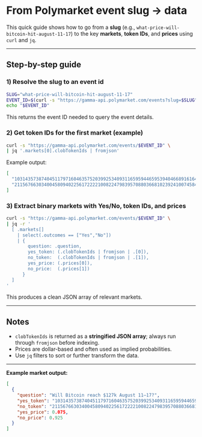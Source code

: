# From Polymarket event slug → data

This quick guide shows how to go from a **slug** (e.g., `what-price-will-bitcoin-hit-august-11-17`) to the key **markets**, **token IDs**, and **prices** using `curl` and `jq`.

---

## Step-by-step guide

### 1) Resolve the slug to an event id

```bash
SLUG="what-price-will-bitcoin-hit-august-11-17"
EVENT_ID=$(curl -s "https://gamma-api.polymarket.com/events?slug=$SLUG" | jq -r '.[0].id')
echo "$EVENT_ID"
```

This returns the event ID needed to query the event details.

### 2) Get token IDs for the first market (example)

```bash
curl -s "https://gamma-api.polymarket.com/events/$EVENT_ID" \
| jq '.markets[0].clobTokenIds | fromjson'
```

Example output:

```json
[
  "103143573874045117971604635752039925340931165959446595394046689161646463222428",
  "21156766303400458094022561722221008224798395708803668102392410074584994172215"
]
```

### 3) Extract binary markets with Yes/No, token IDs, and prices

```bash
curl -s "https://gamma-api.polymarket.com/events/$EVENT_ID" \
| jq -r '
  [ .markets[]
    | select(.outcomes == ["Yes","No"])
    | {
        question: .question,
        yes_token: (.clobTokenIds | fromjson | .[0]),
        no_token:  (.clobTokenIds | fromjson | .[1]),
        yes_price: (.prices[0]),
        no_price:  (.prices[1])
      }
  ]
'
```

This produces a clean JSON array of relevant markets.

---

## Notes

* `clobTokenIds` is returned as a **stringified JSON array**; always run through `fromjson` before indexing.
* Prices are dollar-based and often used as implied probabilities.
* Use `jq` filters to sort or further transform the data.

---

**Example market output:**

```json
[
  {
    "question": "Will Bitcoin reach $127k August 11–17?",
    "yes_token": "103143573874045117971604635752039925340931165959446595394046689161646463222428",
    "no_token": "21156766303400458094022561722221008224798395708803668102392410074584994172215",
    "yes_price": 0.075,
    "no_price": 0.925
  }
]
```
